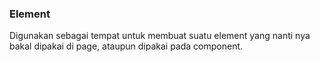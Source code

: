 ### Element
Digunakan sebagai tempat untuk membuat suatu element yang nanti nya bakal dipakai di page, ataupun dipakai pada component.
